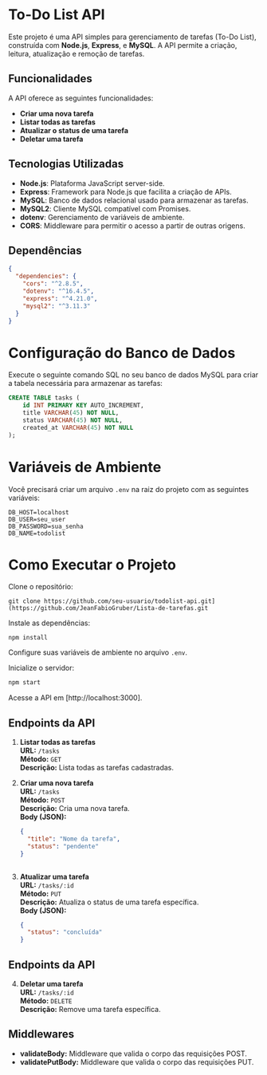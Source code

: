 # To-Do List API

Este projeto é uma API simples para gerenciamento de tarefas (To-Do List), construída com **Node.js**, **Express**, e **MySQL**. A API permite a criação, leitura, atualização e remoção de tarefas.

## Funcionalidades

A API oferece as seguintes funcionalidades:
- **Criar uma nova tarefa**
- **Listar todas as tarefas**
- **Atualizar o status de uma tarefa**
- **Deletar uma tarefa**

## Tecnologias Utilizadas

- **Node.js**: Plataforma JavaScript server-side.
- **Express**: Framework para Node.js que facilita a criação de APIs.
- **MySQL**: Banco de dados relacional usado para armazenar as tarefas.
- **MySQL2**: Cliente MySQL compatível com Promises.
- **dotenv**: Gerenciamento de variáveis de ambiente.
- **CORS**: Middleware para permitir o acesso a partir de outras origens.

## Dependências

```json
{
  "dependencies": {
    "cors": "^2.8.5",
    "dotenv": "^16.4.5",
    "express": "^4.21.0",
    "mysql2": "^3.11.3"
  }
}
```

# Configuração do Banco de Dados

Execute o seguinte comando SQL no seu banco de dados MySQL para criar a tabela necessária para armazenar as tarefas:

```sql
CREATE TABLE tasks (
    id INT PRIMARY KEY AUTO_INCREMENT,
    title VARCHAR(45) NOT NULL,
    status VARCHAR(45) NOT NULL,
    created_at VARCHAR(45) NOT NULL
);
```

# Variáveis de Ambiente

Você precisará criar um arquivo `.env` na raiz do projeto com as seguintes variáveis:

```
DB_HOST=localhost
DB_USER=seu_user
DB_PASSWORD=sua_senha
DB_NAME=todolist
```
# Como Executar o Projeto

Clone o repositório:

```
git clone https://github.com/seu-usuario/todolist-api.git](https://github.com/JeanFabioGruber/Lista-de-tarefas.git
```

Instale as dependências:

```
npm install
```

Configure suas variáveis de ambiente no arquivo `.env`.

Inicialize o servidor:

```bash
npm start
```

Acesse a API em [http://localhost:3000].

## Endpoints da API

1. **Listar todas as tarefas**  
   **URL:** `/tasks`  
   **Método:** `GET`  
   **Descrição:** Lista todas as tarefas cadastradas.

2. **Criar uma nova tarefa**  
   **URL:** `/tasks`  
   **Método:** `POST`  
   **Descrição:** Cria uma nova tarefa.  
   **Body (JSON):**

   ```json
   {
     "title": "Nome da tarefa",
     "status": "pendente"
   }
  
3. **Atualizar uma tarefa**  
   **URL:** `/tasks/:id`  
   **Método:** `PUT`  
   **Descrição:** Atualiza o status de uma tarefa específica.  
   **Body (JSON):**

   ```json
   {
     "status": "concluída"
   }

## Endpoints da API

4. **Deletar uma tarefa**  
   **URL:** `/tasks/:id`  
   **Método:** `DELETE`  
   **Descrição:** Remove uma tarefa específica.

## Middlewares

- **validateBody:** Middleware que valida o corpo das requisições POST.
- **validatePutBody:** Middleware que valida o corpo das requisições PUT.
